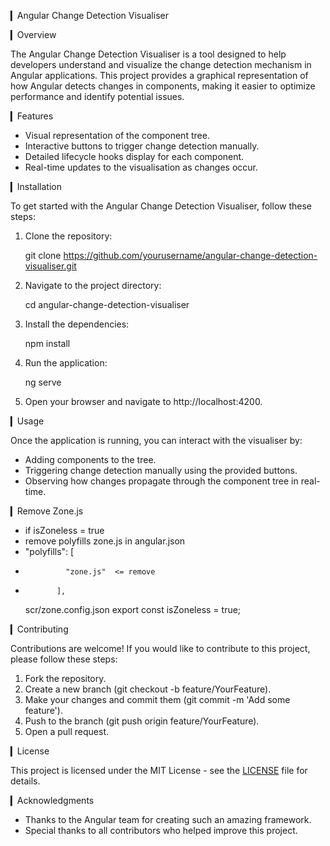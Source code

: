 ▎Angular Change Detection Visualiser

▎Overview

The Angular Change Detection Visualiser is a tool designed to help developers understand and visualize the change detection mechanism in Angular applications. This project provides a graphical representation of how Angular detects changes in components, making it easier to optimize performance and identify potential issues.

▎Features

- Visual representation of the component tree.
- Interactive buttons to trigger change detection manually.
- Detailed lifecycle hooks display for each component.
- Real-time updates to the visualisation as changes occur.

▎Installation

To get started with the Angular Change Detection Visualiser, follow these steps:

1. Clone the repository:

   git clone https://github.com/yourusername/angular-change-detection-visualiser.git

2. Navigate to the project directory:

   cd angular-change-detection-visualiser

3. Install the dependencies:

   npm install

4. Run the application:

   ng serve

5. Open your browser and navigate to http://localhost:4200.

▎Usage

Once the application is running, you can interact with the visualiser by:

- Adding components to the tree.
- Triggering change detection manually using the provided buttons.
- Observing how changes propagate through the component tree in real-time.

▎Remove Zone.js

- if isZoneless = true
- remove polyfills zone.js in angular.json
- "polyfills": [
-              "zone.js"  <= remove
-            ],
  scr/zone.config.json
  export const isZoneless = true;

▎Contributing

Contributions are welcome! If you would like to contribute to this project, please follow these steps:

1. Fork the repository.
2. Create a new branch (git checkout -b feature/YourFeature).
3. Make your changes and commit them (git commit -m 'Add some feature').
4. Push to the branch (git push origin feature/YourFeature).
5. Open a pull request.

▎License

This project is licensed under the MIT License - see the [LICENSE](LICENSE) file for details.

▎Acknowledgments

- Thanks to the Angular team for creating such an amazing framework.
- Special thanks to all contributors who helped improve this project.
